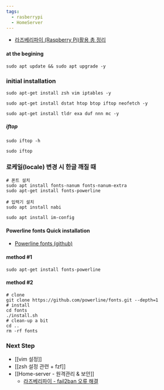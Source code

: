 ```yaml
---
tags:
  - rasberrypi
  - HomeServer
---
```

- [라즈베리파이 (Raspberry Pi)활용 총 정리](https://blog.dalso.org/raspberry-pi/raspberry-pi-4/7203)

#### at the begining
```shell
sudo apt update && sudo apt upgrade -y
```

### initial installation
```shell
sudo apt-get install zsh vim iptables -y

sudo apt-get install dstat htop btop iftop neofetch -y

sudo apt-get install tldr exa duf nnn mc -y

```

##### iftop
```shell
sudo iftop -h

sudo iftop
```


### 로케일(locale) 변경 시 한글 깨질 때
```shell
# 폰트 설치
sudo apt install fonts-nanum fonts-nanum-extra
sudo apt-get install fonts-powerline

# 입력기 설치
sudo apt install nabi

sudo apt install im-config
```



#### Powerline fonts Quick installation
- [Powerline fonts (github)](https://github.com/powerline/fonts#powerline-fonts)
#### method #1
```shell
sudo apt-get install fonts-powerline
```

#### method #2
```shell
# clone
git clone https://github.com/powerline/fonts.git --depth=1
# install
cd fonts
./install.sh
# clean-up a bit
cd ..
rm -rf fonts
```

### Next Step
- [[vim 설정]]
- [[zsh 설정 관련 + fzf]]
- [[Home-server - 원격관리 & 보안]]
	- [라즈베리파이 - fail2ban 오류 해결](https://biology-statistics-programming.tistory.com/188)